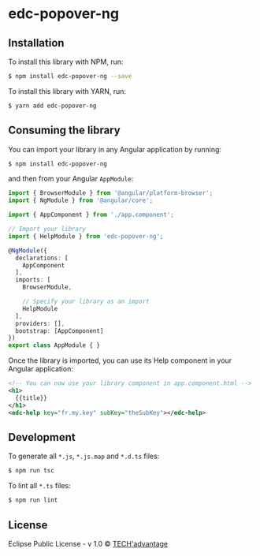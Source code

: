 # edc-popover-ng

## Installation

To install this library with NPM, run:

```bash
$ npm install edc-popover-ng --save
```

To install this library with YARN, run:

```bash
$ yarn add edc-popover-ng
```

## Consuming the library

You can import your library in any Angular application by running:

```bash
$ npm install edc-popover-ng
```

and then from your Angular `AppModule`:

```typescript
import { BrowserModule } from '@angular/platform-browser';
import { NgModule } from '@angular/core';

import { AppComponent } from './app.component';

// Import your library
import { HelpModule } from 'edc-popover-ng';

@NgModule({
  declarations: [
    AppComponent
  ],
  imports: [
    BrowserModule,

    // Specify your library as an import
    HelpModule
  ],
  providers: [],
  bootstrap: [AppComponent]
})
export class AppModule { }
```

Once the library is imported, you can use its Help component in your Angular application:

```xml
<!-- You can now use your library component in app.component.html -->
<h1>
  {{title}}
</h1>
<edc-help key="fr.my.key" subKey="theSubKey"></edc-help>
```

## Development

To generate all `*.js`, `*.js.map` and `*.d.ts` files:

```bash
$ npm run tsc
```

To lint all `*.ts` files:

```bash
$ npm run lint
```

## License

Eclipse Public License - v 1.0 © [TECH'advantage](mailto:contact@tech-advantage.com)
